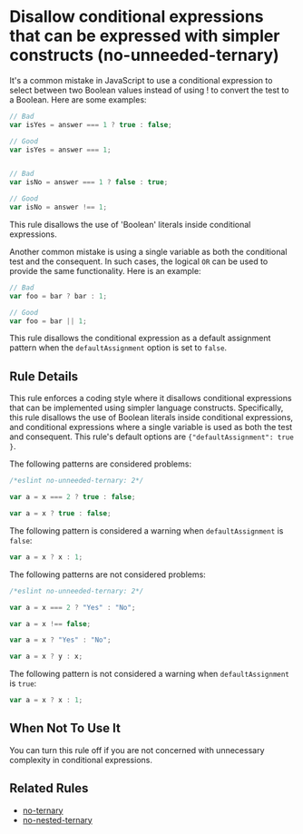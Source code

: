 # Disallow conditional expressions that can be expressed with simpler constructs (no-unneeded-ternary)

It's a common mistake in JavaScript to use a conditional expression to select between two Boolean values instead of using ! to convert the test to a Boolean.
Here are some examples:

```js
// Bad
var isYes = answer === 1 ? true : false;

// Good
var isYes = answer === 1;


// Bad
var isNo = answer === 1 ? false : true;

// Good
var isNo = answer !== 1;
```

This rule disallows the use of 'Boolean' literals inside conditional expressions.

Another common mistake is using a single variable as both the conditional test and the consequent. In such cases, the logical `OR` can be used to provide the same functionality.
Here is an example:

```js
// Bad
var foo = bar ? bar : 1;

// Good
var foo = bar || 1;
```

This rule disallows the conditional expression as a default assignment pattern when the `defaultAssignment` option is set to `false`.

## Rule Details

This rule enforces a coding style where it disallows conditional expressions that can be implemented using simpler language constructs. Specifically, this rule disallows the use of Boolean literals inside conditional expressions, and conditional expressions where a single variable is used as both the test and consequent. This rule's default options are `{"defaultAssignment": true }`.

The following patterns are considered problems:

```js
/*eslint no-unneeded-ternary: 2*/

var a = x === 2 ? true : false;

var a = x ? true : false;
```

The following pattern is considered a warning when `defaultAssignment` is `false`:

```js
var a = x ? x : 1;
```

The following patterns are not considered problems:

```js
/*eslint no-unneeded-ternary: 2*/

var a = x === 2 ? "Yes" : "No";

var a = x !== false;

var a = x ? "Yes" : "No";

var a = x ? y : x;
```

The following pattern is not considered a warning when `defaultAssignment` is `true`:

```js
var a = x ? x : 1;
```

## When Not To Use It

You can turn this rule off if you are not concerned with unnecessary complexity in conditional expressions.

## Related Rules

* [no-ternary](no-ternary.md)
* [no-nested-ternary](no-nested-ternary.md)
